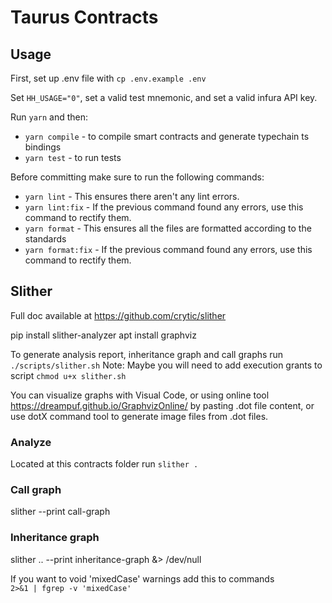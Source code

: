 # Taurus Contracts

## Usage

First, set up .env file with `cp .env.example .env`

Set `HH_USAGE="0"`, set a valid test mnemonic, and set a valid infura API key.

Run `yarn` and then:

- `yarn compile` - to compile smart contracts and generate typechain ts bindings
- `yarn test` - to run tests

Before committing make sure to run the following commands:

- `yarn lint` - This ensures there aren't any lint errors.
- `yarn lint:fix` - If the previous command found any errors, use this command to rectify them.
- `yarn format` - This ensures all the files are formatted according to the standards
- `yarn format:fix` - If the previous command found any errors, use this command to rectify them.

## Slither

Full doc available at https://github.com/crytic/slither

pip install slither-analyzer
apt install graphviz

To generate analysis report, inheritance graph and call graphs run
<code>./scripts/slither.sh</code>
Note: Maybe you will need to add execution grants to script <code>chmod u+x slither.sh</code>

You can visualize graphs with Visual Code, or using online tool https://dreampuf.github.io/GraphvizOnline/ by pasting .dot file content, or use dotX command tool to generate image files from .dot files.

### Analyze

Located at this contracts folder run
<code>slither .</code>

### Call graph

slither --print call-graph

### Inheritance graph

slither .. --print inheritance-graph &> /dev/null

If you want to void 'mixedCase' warnings add this to commands
<code> 2>&1 | fgrep -v 'mixedCase'</code>
